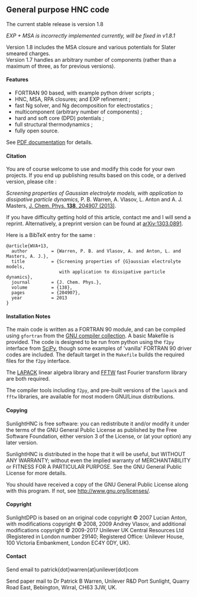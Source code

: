 ## General purpose HNC code

The current stable release is version 1.8

<i>EXP + MSA is incorrectly implemented currently, will be fixed in v1.8.1</i>

Version 1.8 includes the MSA closure and various potentials for Slater
smeared charges.  
Version 1.7 handles an arbitrary number of
components (rather than a maximum of three, as for previous versions).

#### Features

* FORTRAN 90 based, with example python driver scripts ;
* HNC, MSA, RPA closures; and EXP refinement ;
* fast Ng solver, and Ng decomposition for electrostatics ;
* multicomponent (arbitrary number of components) ;
* hard and soft core (DPD) potentials ;
* full structural thermodynamics ;
* fully open source.

See [PDF documentation](oz_doc.pdf "oz_doc.pdf") for details.

#### Citation

You are of course welcome to use and modify this code for your own
projects. If you end up publishing results based on this code, or a
derived version, please cite :

*Screening properties of Gaussian electrolyte models, with application
to dissipative particle dynamics,* P. B. Warren, A.  Vlasov, L. Anton
and A. J. Masters, [J. Chem. Phys. **138**, 204907
(2013)](http://jcp.aip.org/resource/1/jcpsa6/v138/i20/p204907_s1 "AIP
link").

If you have difficulty getting hold of this article, contact me and I
will send a reprint. Alternatively, a preprint version can be found at
[arXiv:1303.0891](http://front.math.ucdavis.edu/1303.0891 "arXiv link").

Here is a BibTeX entry for the same :

```
@article{WVA+13,
  author         = {Warren, P. B. and Vlasov, A. and Anton, L. and Masters, A. J.},
  title          = {Screening properties of {G}aussian electrolyte models,
                    with application to dissipative particle dynamics},
  journal        = {J. Chem. Phys.},
  volume         = {138},
  pages          = {204907},
  year           = 2013
}
```

#### Installation Notes

The main code is written as a FORTRAN 90 module, and can be compiled
using `gfortran` from the [GNU compiler
collection](https://gcc.gnu.org/ "GNU website").  A basic Makefile is
provided.  The code is designed to be run from python using the `f2py`
interface from [SciPy](http://www.scipy.org/ "SciPy website"), though
some examples of 'vanilla' FORTRAN 90 driver codes are included.  The
default target in the `Makefile` builds the required files for the
`f2py` interface.

The [LAPACK](http://www.netlib.org/lapack/ "LAPACK webpage")
linear algebra library and [FFTW](http://www.fftw.org/ "FFTW website")
fast Fourier transform library are both required.

The compiler tools including `f2py`, and pre-built versions of the
`lapack` and `fftw` libraries, are available for most modern GNU/Linux
distributions.

#### Copying

SunlightHNC is free software: you can redistribute it and/or modify
it under the terms of the GNU General Public License as published by
the Free Software Foundation, either version 3 of the License, or
(at your option) any later version.

SunlightHNC is distributed in the hope that it will be useful, but
WITHOUT ANY WARRANTY; without even the implied warranty of
MERCHANTABILITY or FITNESS FOR A PARTICULAR PURPOSE.  See the GNU
General Public License for more details.

You should have received a copy of the GNU General Public License
along with this program.  If not, see
<http://www.gnu.org/licenses/>.

#### Copyright

SunlightDPD is based on an original code copyright &copy; 2007 Lucian
Anton, with modifications copyright &copy; 2008, 2009 Andrey Vlasov, and
additional modifications copyright &copy; 2009-2017 Unilever UK Central
Resources Ltd (Registered in London number 29140;
Registered Office: Unilever House, 100 Victoria Embankment, London EC4Y 0DY, UK).

#### Contact

Send email to patrick{dot}warren{at}unilever{dot}com

Send paper mail to Dr Patrick B Warren, Unilever R&D Port Sunlight,
Quarry Road East, Bebington, Wirral, CH63 3JW, UK.

